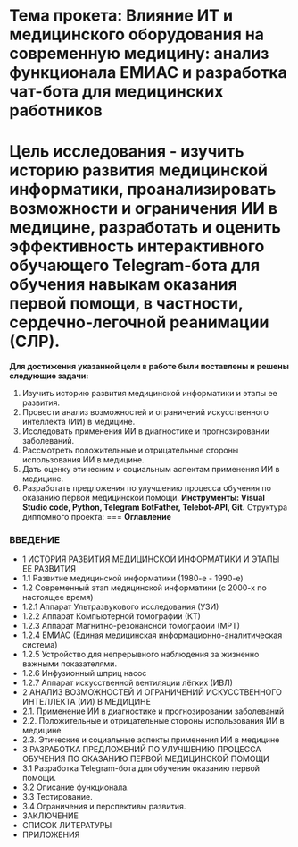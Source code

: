 # Тема прокета: Влияние ИТ и медицинского оборудования на современную медицину: анализ функционала ЕМИАС и разработка чат-бота для медицинских работников
# Цель исследования - изучить историю развития медицинской информатики, проанализировать возможности и ограничения ИИ в медицине,  разработать и оценить эффективность интерактивного обучающего Telegram-бота для обучения навыкам оказания первой помощи,  в частности, сердечно-легочной реанимации (СЛР).
**Для достижения указанной цели в работе были поставлены и решены следующие задачи:**
1.  Изучить историю развития медицинской информатики и этапы ее 
развития.
2. Провести анализ возможностей и ограничений искусственного 
интеллекта (ИИ) в медицине.
3. Исследовать  применения  ИИ  в  диагностике  и  прогнозировании  
заболеваний.
4. Рассмотреть положительные и отрицательные стороны 
использования ИИ в медицине.
5. Дать оценку этическим и социальным аспектам применения ИИ в 
медицине.
6. Разработать предложения по улучшению процесса обучения по 
оказанию первой медицинской помощи.
**Инструменты: Visual Studio code, Python, Telegram BotFather, Telebot-API, Git.**
Структура дипломного проекта:
===
**Оглавление**
### ВВЕДЕНИЕ	
* 1 ИСТОРИЯ РАЗВИТИЯ МЕДИЦИНСКОЙ ИНФОРМАТИКИ И ЭТАПЫ ЕЕ РАЗВИТИЯ	
* 1.1  Развитие медицинской информатики (1980-е - 1990-е)	
* 1.2 Современный этап медицинской информатики (с 2000-х по настоящее время)	
* 1.2.1 Аппарат Ультразвукового исследования (УЗИ)	
* 1.2.2 Аппарат Компьютерной томографии (КТ)	
* 1.2.3 Аппарат  Магнитно-резонансной томографии (МРТ)	
* 1.2.4 ЕМИАС (Единая медицинская информационно-аналитическая система)	
* 1.2.5 Устройство для непрерывного наблюдения за жизненно важными показателями.	
* 1.2.6 Инфузионный шприц насос	
* 1.2.7 Аппарат искусственной вентиляции лёгких (ИВЛ)	
* 2 АНАЛИЗ ВОЗМОЖНОСТЕЙ И ОГРАНИЧЕНИЙ ИСКУССТВЕННОГО  ИНТЕЛЛЕКТА (ИИ) В МЕДИЦИНЕ	
* 2.1. Применение ИИ в диагностике и прогнозировании заболеваний	
* 2.2. Положительные и отрицательные стороны использования ИИ в медицине	
* 2.3. Этические и социальные аспекты применения ИИ в медицине	
* 3 РАЗРАБОТКА ПРЕДЛОЖЕНИЙ ПО УЛУЧШЕНИЮ ПРОЦЕССА ОБУЧЕНИЯ ПО ОКАЗАНИЮ ПЕРВОЙ МЕДИЦИНСКОЙ ПОМОЩИ	
* 3.1 Разработка Telegram-бота для обучения оказанию первой помощи.	
* 3.2 Описание функционала.	
* 3.3 Тестирование.	
* 3.4 Ограничения и перспективы развития.	
* ЗАКЛЮЧЕНИЕ	
* СПИСОК ЛИТЕРАТУРЫ	
* ПРИЛОЖЕНИЯ	
#
